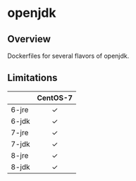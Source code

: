 # openjdk

## Overview

Dockerfiles for several flavors of openjdk.

## Limitations

|       | CentOS-7 |
| ----- |:--------:|
| 6-jre |     ✓    |
| 6-jdk |     ✓    |
| 7-jre |     ✓    |
| 7-jdk |     ✓    |
| 8-jre |     ✓    |
| 8-jdk |     ✓    |
